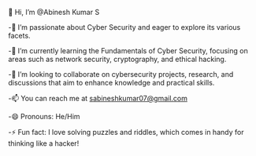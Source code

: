 👋 Hi, I’m @Abinesh Kumar S

-👀 I’m passionate about Cyber Security and eager to explore its various facets.

-🌱 I’m currently learning the Fundamentals of Cyber Security, focusing on areas such as network security, cryptography, and ethical hacking.

-💞️ I’m looking to collaborate on cybersecurity projects, research, and discussions that aim to enhance knowledge and practical skills.

-📫 You can reach me at sabineshkumar07@gmail.com

-😄 Pronouns: He/Him

-⚡ Fun fact: I love solving puzzles and riddles, which comes in handy for thinking like a hacker!


